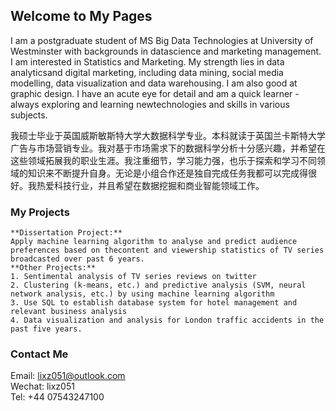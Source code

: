 ## Welcome to My Pages

I am a postgraduate student of MS Big Data Technologies at University of Westminster with backgrounds in datascience and marketing management. I am interested in Statistics and Marketing. My strength lies in data analyticsand digital marketing, including data mining, social media modelling, data visualization and data warehousing. I am also good at graphic design. I have an acute eye for detail and am a quick learner - always exploring and learning newtechnologies and skills in various subjects.

我硕士毕业于英国威斯敏斯特大学大数据科学专业。本科就读于英国兰卡斯特大学广告与市场营销专业。我对基于市场需求下的数据科学分析十分感兴趣，并希望在这些领域拓展我的职业生涯。我注重细节，学习能力强，也乐于探索和学习不同领域的知识来不断提升自身。无论是小组合作还是独自完成任务我都可以完成得很好。我热爱科技行业，并且希望在数据挖掘和商业智能领域工作。

### My Projects

```
**Dissertation Project:**
Apply machine learning algorithm to analyse and predict audience preferences based on thecontent and viewership statistics of TV series broadcasted over past 6 years.  
**Other Projects:**
1. Sentimental analysis of TV series reviews on twitter
2. Clustering (k-means, etc.) and predictive analysis (SVM, neural network analysis, etc.) by using machine learning algorithm
3. Use SQL to establish database system for hotel management and relevant business analysis
4. Data visualization and analysis for London traffic accidents in the past five years.
```

### Contact Me

Email: lixz051@outlook.com  
Wechat: lixz051  
Tel: +44 07543247100
